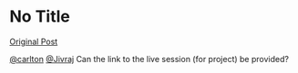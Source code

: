 # No Title

[Original Post](https://discourse.onlinedegree.iitm.ac.in/t/164277/130)

<p><a class="mention" href="/u/carlton">@carlton</a> <a class="mention" href="/u/jivraj">@Jivraj</a> Can the link to the live session (for project) be provided?</p>